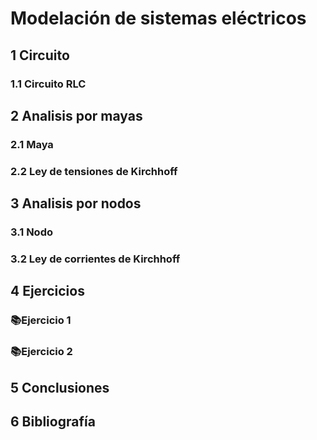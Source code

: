 # Modelación de sistemas eléctricos 
## 1 Circuito
### 1.1 Circuito RLC
## 2 Analisis por mayas
### 2.1 Maya
### 2.2 Ley de tensiones de Kirchhoff  
## 3 Analisis por nodos
### 3.1 Nodo
### 3.2 Ley de corrientes de Kirchhoff 
## 4 Ejercicios 
### 📚Ejercicio 1
### 📚Ejercicio 2
## 5 Conclusiones 
## 6 Bibliografía 
 

